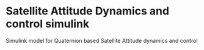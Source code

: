 # Satellite Attitude Dynamics and control simulink
Simulink model for Quaternion based Satellite Attitude dynamics and control
